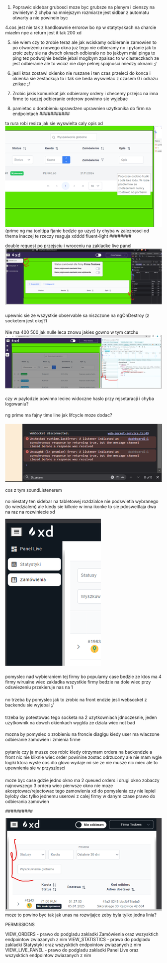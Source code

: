 1. Poprawic sidebar grubosci moze byc grubsze na plenym i cienszy na zwinietym
2 chyba na mniejszym rozmiarze jest sidbar z automatu otwarty a nie powinein byc

4.cos jest nie tak z handloawnie errorow bo np w statytyskach na charcie miaelm npe a return jest it tak 200 xd

5. nie wiem czy to zrobie teraz ale jak wciskamy odbieranie zamowien to po otworzeniu nowego okna juz tego nie odbieramy no i pytanie 
jak to zroic zeby sie na dwoch oknach odbieralo no bo jakbym mial pinga to ping tez podwojnie bedzie jebal moglbym zpaisac to w ciasteczkach
ze jest odbieranie ale to wciaz nie daje pelnej spojnosci miedzy oknami ;/

6. jesli ktos zostawi okienko nie ruszane i ten czas przeleci do konca i okienka sie zestackuja to i tak sie beda wyswielac z czasem 0
i odrazu znikac ;/


7. Zrobic jakis komunikat jak odbieramy ordery i checemy przejsc na inna firme to raczej odbieranie orderow powinno sie wyjebac

8. pamietac o dorobieniu sprawdzen uprawnien uzytkonika do firm na endpointach
###########

ta rura robi resiza jak sie wyswielta caly opis xd
![img_1.png](img_1.png)
(prime ng ma tooltipa fjanie bedzie go uzyc)
ty chyba w zaleznosci od thema inaczej te rzeczy reaguja xdddd fluent-light
########


double request po przejsciu i wroceniu na zakladke live panel
![img_2.png](img_2.png)

###
upewnic sie ze wszystkie observable sa niszczone na ngOnDestroy (z socketem jest okej?)

####
Nie ma 400 500 jak nulle leca znowu jakies gowno w tym catchu
![img.png](img.png)

####

czy w paylodzie powinno leciec widoczne haslo przy rejsetaracji i chyba logowaniu?

####

ng prime ma fajny time line jak lifcycle moze dodac?

####

![img_3.png](img_3.png)

cos z tym soundListenerem


####

no niestaty ten sidebar na tabletowej rozdzialce nie podswietla wybranego (to wiedzialem) ale kiedy sie kilknie w inna ikonke to sie pdosweitlaja dwa na raz na rozwiniecie xd

![img_5.png](img_5.png)

###

pomyslec nad wybieraniem tej firmy bo popularny case bedzie ze ktos ma 4 firmy wirualne wiec zakladka wszystkie firmy bedzie na dole wiec przy odswiezeniu przekieruje nas na 1

###

no trzeba by pomyslec jak to zrobic na front endzie jesli websocket z backendu sie wyjebal ;/


###

trzeba by potestowac tego socketa na 2 uzytkowniach jdnoczesnie, jeden uzytkownik na dowch okienkach wyglda ze dziala wiec not bad


####

mozna by pomyslec o zrobieniu na froncie diaglgu kiedy user ma wlaczone odbieranie zamowien i zmienia firme


#####

pytanie czy ja musze cos robic kiedy otrzymam ordera na backendzie a front nic nie kliknie wiec order powinine zostac odrzucony 
ale nie mam wgle logiki ktora wysle cos dlo glovo wydaje mi sie ze nie musze nic miec ale to upewnienia sie w przyszlosci

###

moze byc case gdzie jedno okno ma 2 queued orders i drugi okno zobaczy najnowszego 3 ordera wiec pierwsze okno nie moze akceptowac/rejectowac
tego zamowienia xd do pomyslenia czy nie lepiel byloby dac tylko jednemu userowi z calej firmy w danym czase prawo do odbierania zamowien


##########

![img_4.png](img_4.png)
moze to powino byc tak jak unas na rozwijajce zeby byla tylko jedna linia?

PERMISSIONS

VIEW_ORDERS - prawo do podgladu zakladki Zamówienia oraz wszysktich endpointow zwiazanych z nim
VIEW_STATISTICS - prawo do podgladu zakladki Statystyki oraz wszysktich endpointow zwiazanych z nim
VIEW_LIVE_PANEL - prawo do podgladu zakladki Panel Live oraz wszysktich endpointow zwiazanych z nim
